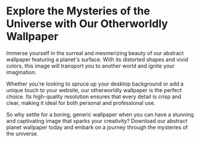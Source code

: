 <!--
Write me markdown content of website with wallpaper:

"An abstract image of a planet's surface, with distorted shapes and vivid colors that create a surreal and otherworldly feel."

The header of the page should not be copy of the text but rather a real content of the website which is using this wallpaper.
-->

<!--font:Poppins-->

# Explore the Mysteries of the Universe with Our Otherworldly Wallpaper

Immerse yourself in the surreal and mesmerizing beauty of our abstract wallpaper featuring a planet's surface. With its distorted shapes and vivid colors, this image will transport you to another world and ignite your imagination.

Whether you're looking to spruce up your desktop background or add a unique touch to your website, our otherworldly wallpaper is the perfect choice. Its high-quality resolution ensures that every detail is crisp and clear, making it ideal for both personal and professional use.

So why settle for a boring, generic wallpaper when you can have a stunning and captivating image that sparks your creativity? Download our abstract planet wallpaper today and embark on a journey through the mysteries of the universe.
